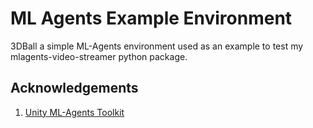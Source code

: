 # ML Agents Example Environment 
3DBall a simple ML-Agents environment used as an example to test my mlagents-video-streamer python package.


## Acknowledgements
1. [Unity ML-Agents Toolkit](https://github.com/Unity-Technologies/ml-agents)
